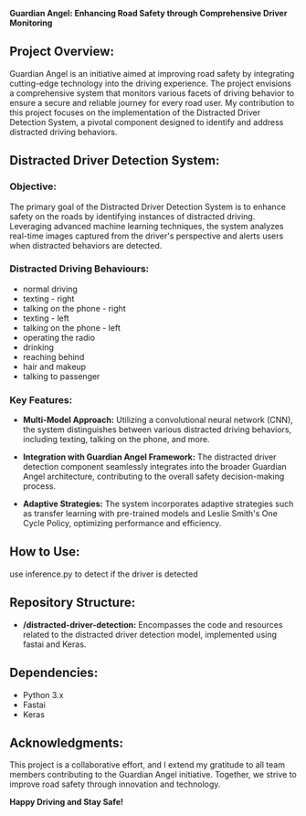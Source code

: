 **Guardian Angel: Enhancing Road Safety through Comprehensive Driver Monitoring**

## Project Overview:
Guardian Angel is an initiative aimed at improving road safety by integrating cutting-edge technology into the driving experience. The project envisions a comprehensive system that monitors various facets of driving behavior to ensure a secure and reliable journey for every road user. My contribution to this project focuses on the implementation of the Distracted Driver Detection System, a pivotal component designed to identify and address distracted driving behaviors.

## Distracted Driver Detection System:
### Objective:
The primary goal of the Distracted Driver Detection System is to enhance safety on the roads by identifying instances of distracted driving. Leveraging advanced machine learning techniques, the system analyzes real-time images captured from the driver's perspective and alerts users when distracted behaviors are detected.

### Distracted Driving Behaviours:

- normal driving
- texting - right
- talking on the phone - right
- texting - left
- talking on the phone - left
- operating the radio
- drinking
- reaching behind
- hair and makeup
- talking to passenger

### Key Features:
- **Multi-Model Approach:** Utilizing a convolutional neural network (CNN), the system distinguishes between various distracted driving behaviors, including texting, talking on the phone, and more.

- **Integration with Guardian Angel Framework:** The distracted driver detection component seamlessly integrates into the broader Guardian Angel architecture, contributing to the overall safety decision-making process.

- **Adaptive Strategies:** The system incorporates adaptive strategies such as transfer learning with pre-trained models and Leslie Smith's One Cycle Policy, optimizing performance and efficiency.

## How to Use:

use inference.py to detect if the driver is detected

## Repository Structure:

- **/distracted-driver-detection:** Encompasses the code and resources related to the distracted driver detection model, implemented using fastai and Keras.

## Dependencies:
- Python 3.x
- Fastai
- Keras

## Acknowledgments:
This project is a collaborative effort, and I extend my gratitude to all team members contributing to the Guardian Angel initiative. Together, we strive to improve road safety through innovation and technology.


**Happy Driving and Stay Safe!**